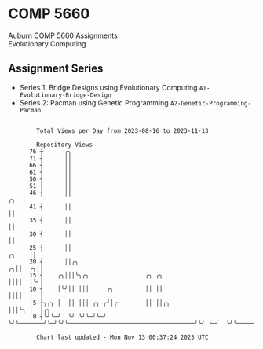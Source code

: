 # COMP 5660
Auburn COMP 5660 Assignments  
Evolutionary Computing

## Assignment Series
- Series 1: Bridge Designs using Evolutionary Computing `A1-Evolutionary-Bridge-Design`
- Series 2: Pacman using Genetic Programming `A2-Genetic-Programming-Pacman`

```

        Total Views per Day from 2023-08-16 to 2023-11-13

        Repository Views
      76 ┼      ╭╮
      71 ┤      ││
      66 ┤      ││
      61 ┤      ││
      56 ┤      ││
      51 ┤      ││
      46 ┤      ││                                                                        ╭╮
      41 ┤      ││                                                                        ││
      35 ┤      ││                                                                        ││
      30 ┤      ││                                                                        ││
      25 ┤      ││                                                                  ╭╮    ││
      20 ┤      ││╭╮                                                              ╭╮││  ╭╮││
      15 ┤    ╭╮│││╰╮╭╮                ╭╮ ╭╮                                      ││││  │╰╯│
      10 ┤    │╰╯││ │││     ╭╮         ││ ││                                      ││││  │  │
       5 ┼╮╭╮ │  ││ │││ ╭╮ ╭╯│╭╮       ││ ││╭╮                                    │││╰╮ │  │╭╮
       0 ┤╰╯╰─╯  ╰╯ ╰╯╰─╯╰─╯ ╰╯╰───────╯╰─╯╰╯╰────────────────────────────────────╯╰╯ ╰─╯  ╰╯╰─────

        Chart last updated - Mon Nov 13 00:37:24 2023 UTC
        
```
